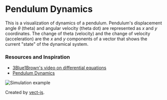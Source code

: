 # Pendulum Dynamics

This is a visualization of dynamics of a pendulum.
Pendulum's displacement angle *θ* (theta) and angular velocity (theta dot) are represented as *x* and *y* coordinates.
The change of theta (velocity) and the change of velocity (acceleration) are the *x* and *y* components of a vector that shows the current "state" of the dynamical system.

### Resources and Inspiration
- [3Blue1Brown's video on differential equations](https://www.youtube.com/watch?v=p_di4Zn4wz4&t=1145s)
- [Pendulum Dynamics](https://ocw.mit.edu/courses/electrical-engineering-and-computer-science/6-832-underactuated-robotics-spring-2009/readings/MIT6_832s09_read_ch02.pdf)

![Simulation example](https://i.ibb.co/TgBMQ5L/Screenshot-2020-02-05-at-06-55-31.png)

Created by [vect-js](https://github.com/bartolomej/vect-js).